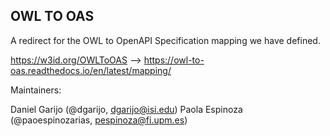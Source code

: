 ## OWL TO OAS

A redirect for the OWL to OpenAPI Specification mapping we have defined.

https://w3id.org/OWLToOAS --> https://owl-to-oas.readthedocs.io/en/latest/mapping/

Maintainers:

Daniel Garijo (@dgarijo, dgarijo@isi.edu)
Paola Espinoza (@paoespinozarias, pespinoza@fi.upm.es)